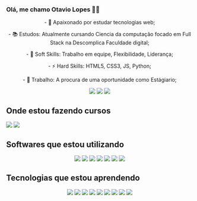 ### Olá, me chamo Otavio Lopes 👋😉
<p align="center">
  - 👀 Apaixonado por estudar tecnologias web;
</p>
<p align="center">
  - 📚 Estudos: Atualmente cursando Ciencia da computação focado em Full Stack na Descomplica Faculdade digital;
</p>
<p align="center">
  - 🧬 Soft Skills: Trabalho em equipe, Flexibilidade, Liderança;
</p>
<p align="center">
  - ⚡ Hard Skills: HTML5, CSS3, JS, Python;
</p>
<p align="center">
  - 💼 Trabalho: A procura de uma oportunidade como Estágiario;
</p>


<div>
<p align="center">

  <a href="mailto:otaviofernandes232@gmail.com" alt="Gmail">
  <img src="https://img.shields.io/badge/Gmail-D14836?style=for-the-badge&logo=gmail&logoColor=white" /></a>
 
  <a href="https://www.linkedin.com/in/otaviolf/" alt="Linkedin">
   <img src="https://img.shields.io/badge/LinkedIn-0077B5?style=for-the-badge&logo=linkedin&logoColor=white)"></a>
   
  <a href="https://codepen.io/OtavioLopes" alt="CodePen">
  <img src="https://img.shields.io/badge/Codepen-000000?style=for-the-badge&logo=codepen&logoColor=white"/></a>
  
</p>

## Onde estou fazendo cursos

<img src="https://img.shields.io/badge/Udemy-EC5252?style=for-the-badge&logo=Udemy&logoColor=white" />
<img src="https://img.shields.io/badge/freecodecamp-27273D?style=for-the-badge&logo=freecodecamp&logoColor=white" />

## Softwares que estou utilizando

<p align="center">
  <img src="https://img.shields.io/badge/Adobe%20after%20affects-CF96FD?style=for-the-badge&logo=Adobe%20after%20effects&logoColor=393665" />
  <img src="https://img.shields.io/badge/Adobe%20Photoshop-31A8FF?style=for-the-badge&logo=Adobe%20Photoshop&logoColor=black" />
  <img src="https://img.shields.io/badge/blender-%23F5792A.svg?style=for-the-badge&logo=blender&logoColor=white" />
  <img src="https://img.shields.io/badge/gimp-5C5543?style=for-the-badge&logo=gimp&logoColor=white" />
  <img src="https://img.shields.io/badge/Krita-203759?style=for-the-badge&logo=krita&logoColor=EEF37B" />
  <img src="https://img.shields.io/badge/Visual_Studio_Code-0078D4?style=for-the-badge&logo=visual%20studio%20code&logoColor=white" />
  <img src="https://img.shields.io/badge/NVIDIA-GTX1050TI-76B900?style=for-the-badge&logo=nvidia&logoColor=white" />
</p>


## Tecnologias que estou aprendendo

<p align="center">
  <img src="https://img.shields.io/badge/TypeScript-007ACC?style=for-the-badge&logo=typescript&logoColor=white" />
  <img src="https://img.shields.io/badge/Python-FFD43B?style=for-the-badge&logo=python&logoColor=blue" />
  <img src="https://img.shields.io/badge/PHP-777BB4?style=for-the-badge&logo=php&logoColor=white" />
  <img src="https://img.shields.io/badge/json-5E5C5C?style=for-the-badge&logo=json&logoColor=white" />
  <img src="https://img.shields.io/badge/JavaScript-323330?style=for-the-badge&logo=javascript&logoColor=F7DF1E" />
  <img src="https://img.shields.io/badge/CSS3-1572B6?style=for-the-badge&logo=css3&logoColor=white" />
  <img src="https://img.shields.io/badge/HTML5-E34F26?style=for-the-badge&logo=html5&logoColor=white" />
  <img src="https://img.shields.io/badge/Angular-DD0031?style=for-the-badge&logo=angular&logoColor=white" />
  <img src="https://img.shields.io/badge/Java-ED8B00?style=for-the-badge&logo=java&logoColor=white" />
</p>
